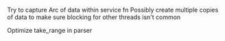 Try to capture Arc of data within service fn
Possibly create multiple copies of data to make sure blocking for other threads isn't common

Optimize take_range in parser